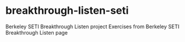 # breakthrough-listen-seti
Berkeley SETI Breakthrough Listen project
Exercises from Berkeley SETI Breakthrough Listen page
